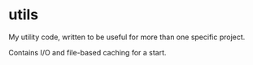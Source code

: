 # utils
My utility code, written to be useful for more than one specific project.

Contains I/O and file-based caching for a start.

